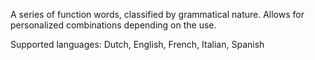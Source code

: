 A series of function words, classified by grammatical nature. Allows for personalized combinations depending on the use.

Supported languages: Dutch, English, French, Italian, Spanish
